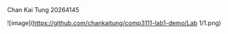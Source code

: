 Chan Kai Tung	20264145

![image](https://github.com/chankaitung/comp3111-lab1-demo/Lab 1/1.png)
      
